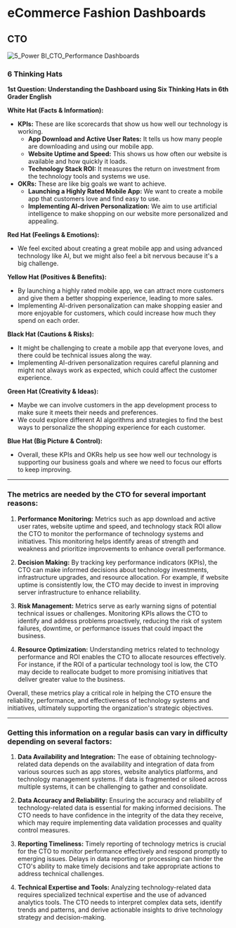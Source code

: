 # eCommerce Fashion Dashboards

## CTO
![5_Power BI_CTO_Performance Dashboards](https://github.com/Dillipmeher/E-commerce_Fashion_Project-PowerBI/assets/143451788/bdc6044a-05b8-4648-b764-18454615ff55)



### 6 Thinking Hats

**1st Question: Understanding the Dashboard using Six Thinking Hats in 6th Grader English**

**White Hat (Facts & Information):**
- **KPIs:** These are like scorecards that show us how well our technology is working.
  - **App Download and Active User Rates:** It tells us how many people are downloading and using our mobile app.
  - **Website Uptime and Speed:** This shows us how often our website is available and how quickly it loads.
  - **Technology Stack ROI:** It measures the return on investment from the technology tools and systems we use.
- **OKRs:** These are like big goals we want to achieve.
  - **Launching a Highly Rated Mobile App:** We want to create a mobile app that customers love and find easy to use.
  - **Implementing AI-driven Personalization:** We aim to use artificial intelligence to make shopping on our website more personalized and appealing.

**Red Hat (Feelings & Emotions):**
- We feel excited about creating a great mobile app and using advanced technology like AI, but we might also feel a bit nervous because it's a big challenge.

**Yellow Hat (Positives & Benefits):**
- By launching a highly rated mobile app, we can attract more customers and give them a better shopping experience, leading to more sales.
- Implementing AI-driven personalization can make shopping easier and more enjoyable for customers, which could increase how much they spend on each order.

**Black Hat (Cautions & Risks):**
- It might be challenging to create a mobile app that everyone loves, and there could be technical issues along the way.
- Implementing AI-driven personalization requires careful planning and might not always work as expected, which could affect the customer experience.

**Green Hat (Creativity & Ideas):**
- Maybe we can involve customers in the app development process to make sure it meets their needs and preferences.
- We could explore different AI algorithms and strategies to find the best ways to personalize the shopping experience for each customer.

**Blue Hat (Big Picture & Control):**
- Overall, these KPIs and OKRs help us see how well our technology is supporting our business goals and where we need to focus our efforts to keep improving.

---

### The metrics are needed by the CTO for several important reasons:


1. **Performance Monitoring:** Metrics such as app download and active user rates, website uptime and speed, and technology stack ROI allow the CTO to monitor the performance of technology systems and initiatives. This monitoring helps identify areas of strength and weakness and prioritize improvements to enhance overall performance.

2. **Decision Making:** By tracking key performance indicators (KPIs), the CTO can make informed decisions about technology investments, infrastructure upgrades, and resource allocation. For example, if website uptime is consistently low, the CTO may decide to invest in improving server infrastructure to enhance reliability.

3. **Risk Management:** Metrics serve as early warning signs of potential technical issues or challenges. Monitoring KPIs allows the CTO to identify and address problems proactively, reducing the risk of system failures, downtime, or performance issues that could impact the business.

4. **Resource Optimization:** Understanding metrics related to technology performance and ROI enables the CTO to allocate resources effectively. For instance, if the ROI of a particular technology tool is low, the CTO may decide to reallocate budget to more promising initiatives that deliver greater value to the business.

Overall, these metrics play a critical role in helping the CTO ensure the reliability, performance, and effectiveness of technology systems and initiatives, ultimately supporting the organization's strategic objectives.

---

### Getting this information on a regular basis can vary in difficulty depending on several factors:


1. **Data Availability and Integration:** The ease of obtaining technology-related data depends on the availability and integration of data from various sources such as app stores, website analytics platforms, and technology management systems. If data is fragmented or siloed across multiple systems, it can be challenging to gather and consolidate.

2. **Data Accuracy and Reliability:** Ensuring the accuracy and reliability of technology-related data is essential for making informed decisions. The CTO needs to have confidence in the integrity of the data they receive, which may require implementing data validation processes and quality control measures.

3. **Reporting Timeliness:** Timely reporting of technology metrics is crucial for the CTO to monitor performance effectively and respond promptly to emerging issues. Delays in data reporting or processing can hinder the CTO's ability to make timely decisions and take appropriate actions to address technical challenges.

4. **Technical Expertise and Tools:** Analyzing technology-related data requires specialized technical expertise and the use of advanced analytics tools. The CTO needs to interpret complex data sets, identify trends and patterns, and derive actionable insights to drive technology strategy and decision-making.












